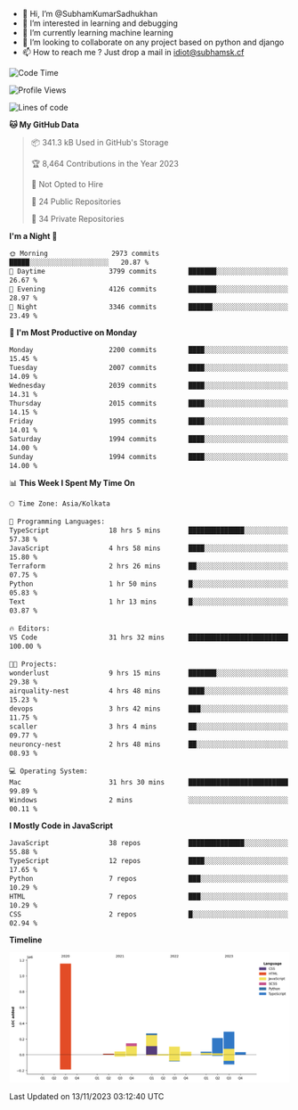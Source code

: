 - 👋 Hi, I’m @SubhamKumarSadhukhan
- 👀 I’m interested in learning and debugging
- 🌱 I’m currently learning machine learning
- 💞️ I’m looking to collaborate on any project based on python and django
- 📫 How to reach me ?
      Just drop a mail in idiot@subhamsk.cf

<!---
SubhamKumarSadhukhan/SubhamKumarSadhukhan is a ✨ special ✨ repository because its `README.md` (this file) appears on your GitHub profile.
You can click the Preview link to take a look at your changes.
--->


<!--START_SECTION:waka-->
![Code Time](http://img.shields.io/badge/Code%20Time-1%2C662%20hrs%2052%20mins-blue)

![Profile Views](http://img.shields.io/badge/Profile%20Views-0-blue)

![Lines of code](https://img.shields.io/badge/From%20Hello%20World%20I%27ve%20Written-2.3%20million%20lines%20of%20code-blue)

**🐱 My GitHub Data** 

> 📦 341.3 kB Used in GitHub's Storage 
 > 
> 🏆 8,464 Contributions in the Year 2023
 > 
> 🚫 Not Opted to Hire
 > 
> 📜 24 Public Repositories 
 > 
> 🔑 34 Private Repositories 
 > 
**I'm a Night 🦉** 

```text
🌞 Morning                2973 commits        █████░░░░░░░░░░░░░░░░░░░░   20.87 % 
🌆 Daytime                3799 commits        ███████░░░░░░░░░░░░░░░░░░   26.67 % 
🌃 Evening                4126 commits        ███████░░░░░░░░░░░░░░░░░░   28.97 % 
🌙 Night                  3346 commits        ██████░░░░░░░░░░░░░░░░░░░   23.49 % 
```
📅 **I'm Most Productive on Monday** 

```text
Monday                   2200 commits        ████░░░░░░░░░░░░░░░░░░░░░   15.45 % 
Tuesday                  2007 commits        ████░░░░░░░░░░░░░░░░░░░░░   14.09 % 
Wednesday                2039 commits        ████░░░░░░░░░░░░░░░░░░░░░   14.31 % 
Thursday                 2015 commits        ████░░░░░░░░░░░░░░░░░░░░░   14.15 % 
Friday                   1995 commits        ████░░░░░░░░░░░░░░░░░░░░░   14.01 % 
Saturday                 1994 commits        ████░░░░░░░░░░░░░░░░░░░░░   14.00 % 
Sunday                   1994 commits        ████░░░░░░░░░░░░░░░░░░░░░   14.00 % 
```


📊 **This Week I Spent My Time On** 

```text
🕑︎ Time Zone: Asia/Kolkata

💬 Programming Languages: 
TypeScript               18 hrs 5 mins       ██████████████░░░░░░░░░░░   57.38 % 
JavaScript               4 hrs 58 mins       ████░░░░░░░░░░░░░░░░░░░░░   15.80 % 
Terraform                2 hrs 26 mins       ██░░░░░░░░░░░░░░░░░░░░░░░   07.75 % 
Python                   1 hr 50 mins        █░░░░░░░░░░░░░░░░░░░░░░░░   05.83 % 
Text                     1 hr 13 mins        █░░░░░░░░░░░░░░░░░░░░░░░░   03.87 % 

🔥 Editors: 
VS Code                  31 hrs 32 mins      █████████████████████████   100.00 % 

🐱‍💻 Projects: 
wonderlust               9 hrs 15 mins       ███████░░░░░░░░░░░░░░░░░░   29.38 % 
airquality-nest          4 hrs 48 mins       ████░░░░░░░░░░░░░░░░░░░░░   15.23 % 
devops                   3 hrs 42 mins       ███░░░░░░░░░░░░░░░░░░░░░░   11.75 % 
scaller                  3 hrs 4 mins        ██░░░░░░░░░░░░░░░░░░░░░░░   09.77 % 
neuroncy-nest            2 hrs 48 mins       ██░░░░░░░░░░░░░░░░░░░░░░░   08.93 % 

💻 Operating System: 
Mac                      31 hrs 30 mins      █████████████████████████   99.89 % 
Windows                  2 mins              ░░░░░░░░░░░░░░░░░░░░░░░░░   00.11 % 
```

**I Mostly Code in JavaScript** 

```text
JavaScript               38 repos            ██████████████░░░░░░░░░░░   55.88 % 
TypeScript               12 repos            ████░░░░░░░░░░░░░░░░░░░░░   17.65 % 
Python                   7 repos             ███░░░░░░░░░░░░░░░░░░░░░░   10.29 % 
HTML                     7 repos             ███░░░░░░░░░░░░░░░░░░░░░░   10.29 % 
CSS                      2 repos             █░░░░░░░░░░░░░░░░░░░░░░░░   02.94 % 
```



**Timeline**

![Lines of Code chart](https://raw.githubusercontent.com/SubhamKumarSadhukhan/SubhamKumarSadhukhan/main/assets/bar_graph.png)


 Last Updated on 13/11/2023 03:12:40 UTC
<!--END_SECTION:waka-->
